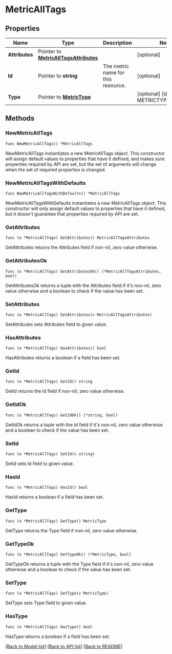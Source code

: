 # MetricAllTags

## Properties

| Name           | Type                                                                 | Description                        | Notes                                      |
| -------------- | -------------------------------------------------------------------- | ---------------------------------- | ------------------------------------------ |
| **Attributes** | Pointer to [**MetricAllTagsAttributes**](MetricAllTagsAttributes.md) |                                    | [optional]                                 |
| **Id**         | Pointer to **string**                                                | The metric name for this resource. | [optional]                                 |
| **Type**       | Pointer to [**MetricType**](MetricType.md)                           |                                    | [optional] [default to METRICTYPE_METRICS] |

## Methods

### NewMetricAllTags

`func NewMetricAllTags() *MetricAllTags`

NewMetricAllTags instantiates a new MetricAllTags object.
This constructor will assign default values to properties that have it defined,
and makes sure properties required by API are set, but the set of arguments
will change when the set of required properties is changed.

### NewMetricAllTagsWithDefaults

`func NewMetricAllTagsWithDefaults() *MetricAllTags`

NewMetricAllTagsWithDefaults instantiates a new MetricAllTags object.
This constructor will only assign default values to properties that have it defined,
but it doesn't guarantee that properties required by API are set.

### GetAttributes

`func (o *MetricAllTags) GetAttributes() MetricAllTagsAttributes`

GetAttributes returns the Attributes field if non-nil, zero value otherwise.

### GetAttributesOk

`func (o *MetricAllTags) GetAttributesOk() (*MetricAllTagsAttributes, bool)`

GetAttributesOk returns a tuple with the Attributes field if it's non-nil, zero value otherwise
and a boolean to check if the value has been set.

### SetAttributes

`func (o *MetricAllTags) SetAttributes(v MetricAllTagsAttributes)`

SetAttributes sets Attributes field to given value.

### HasAttributes

`func (o *MetricAllTags) HasAttributes() bool`

HasAttributes returns a boolean if a field has been set.

### GetId

`func (o *MetricAllTags) GetId() string`

GetId returns the Id field if non-nil, zero value otherwise.

### GetIdOk

`func (o *MetricAllTags) GetIdOk() (*string, bool)`

GetIdOk returns a tuple with the Id field if it's non-nil, zero value otherwise
and a boolean to check if the value has been set.

### SetId

`func (o *MetricAllTags) SetId(v string)`

SetId sets Id field to given value.

### HasId

`func (o *MetricAllTags) HasId() bool`

HasId returns a boolean if a field has been set.

### GetType

`func (o *MetricAllTags) GetType() MetricType`

GetType returns the Type field if non-nil, zero value otherwise.

### GetTypeOk

`func (o *MetricAllTags) GetTypeOk() (*MetricType, bool)`

GetTypeOk returns a tuple with the Type field if it's non-nil, zero value otherwise
and a boolean to check if the value has been set.

### SetType

`func (o *MetricAllTags) SetType(v MetricType)`

SetType sets Type field to given value.

### HasType

`func (o *MetricAllTags) HasType() bool`

HasType returns a boolean if a field has been set.

[[Back to Model list]](../README.md#documentation-for-models) [[Back to API list]](../README.md#documentation-for-api-endpoints) [[Back to README]](../README.md)
